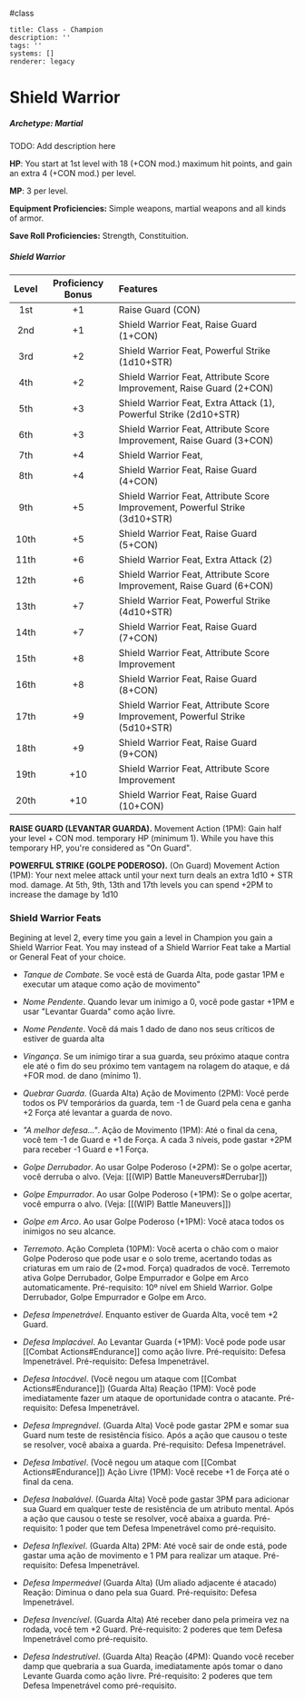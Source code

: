 #class 
```metadata
title: Class - Champion
description: ''
tags: ''
systems: []
renderer: legacy

```

<style>
  .phb h1+p:first-letter {
    all: unset;
  }
</style>

# Shield Warrior

##### Archetype: Martial

TODO: Add description here

**HP**: You start at 1st level with 18 (+CON mod.) maximum hit points, and gain an extra 4 (+CON mod.) per level.

**MP**: 3 per level.

**Equipment Proficiencies:** Simple weapons, martial weapons and all kinds of armor.

**Save Roll Proficiencies:** Strength, Constituition.

##### Shield Warrior
| Level | Proficiency Bonus | Features                                   |
|:-----:|:---:|:---------------------------------------------------------|
| 1st   | +1  | Raise Guard (CON)                                             |
| 2nd   | +1  | Shield Warrior Feat, Raise Guard (1+CON)                      |
| 3rd   | +2  | Shield Warrior Feat, Powerful Strike (1d10+STR)                                            |
| 4th   | +2  | Shield Warrior Feat, Attribute Score Improvement, Raise Guard (2+CON)               |
| 5th   | +3  | Shield Warrior Feat, Extra Attack (1), Powerful Strike (2d10+STR)             |
| 6th   | +3  | Shield Warrior Feat, Attribute Score Improvement, Raise Guard (3+CON)               |
| 7th   | +4  | Shield Warrior Feat,                       |
| 8th   | +4  | Shield Warrior Feat, Raise Guard (4+CON)                                            |
| 9th   | +5  | Shield Warrior Feat, Attribute Score Improvement, Powerful Strike (3d10+STR) |
| 10th  | +5  | Shield Warrior Feat, Raise Guard (5+CON)                        |
| 11th  | +6  | Shield Warrior Feat, Extra Attack (2)                          |
| 12th  | +6  | Shield Warrior Feat, Attribute Score Improvement, Raise Guard (6+CON)               |
| 13th  | +7  | Shield Warrior Feat, Powerful Strike (4d10+STR)                               |
| 14th  | +7  | Shield Warrior Feat, Raise Guard (7+CON)                        |
| 15th  | +8  | Shield Warrior Feat, Attribute Score Improvement               |
| 16th  | +8  | Shield Warrior Feat, Raise Guard (8+CON)                                            |
| 17th  | +9  | Shield Warrior Feat, Attribute Score Improvement, Powerful Strike (5d10+STR) |
| 18th  | +9  | Shield Warrior Feat, Raise Guard (9+CON)                       |
| 19th  | +10 | Shield Warrior Feat, Attribute Score Improvement               |
| 20th  | +10 | Shield Warrior Feat, Raise Guard (10+CON)                                            |


**RAISE GUARD (LEVANTAR GUARDA).** Movement Action (1PM): Gain half your level + CON mod. temporary HP (minimum 1). While you have this temporary HP, you're considered as "On Guard".

**POWERFUL STRIKE (GOLPE PODEROSO).** (On Guard) Movement Action (1PM): Your next melee attack until your next turn deals an extra 1d10 + STR mod. damage. At 5th, 9th, 13th and 17th levels you can spend +2PM to increase the damage by 1d10

### Shield Warrior Feats

Begining at level 2, every time you gain a level in Champion you gain a Shield Warrior Feat. You may instead of a Shield Warrior Feat take a Martial or General Feat of your choice.

- *Tanque de Combate*. Se você está de Guarda Alta, pode gastar 1PM e executar um ataque como ação de movimento"

- *Nome Pendente*. Quando levar um inimigo a 0, você pode gastar +1PM e usar "Levantar Guarda" como ação livre.

- *Nome Pendente*. Você dá mais 1 dado de dano nos seus críticos de estiver de guarda alta

- *Vingança*. Se um inimigo tirar a sua guarda, seu próximo ataque contra ele até o fim do seu próximo tem vantagem na rolagem do ataque, e dá +FOR mod. de dano (mínimo 1).

- *Quebrar Guarda*. (Guarda Alta) Ação de Movimento (2PM): Você perde todos os PV temporários da guarda, tem -1 de Guard pela cena e ganha +2 Força até levantar a guarda de novo.

- *"A melhor defesa..."*. Ação de Movimento (1PM): Até o final da cena, você tem -1 de Guard e +1 de Força. A cada 3 níveis, pode gastar +2PM para receber -1 Guard e +1 Força.

- *Golpe Derrubador*. Ao usar Golpe Poderoso (+2PM): Se o golpe acertar, você derruba o alvo. (Veja: [[(WIP) Battle Maneuvers#Derrubar]])

- *Golpe Empurrador*. Ao usar Golpe Poderoso (+1PM): Se o golpe acertar, você empurra o alvo. (Veja: [[(WIP) Battle Maneuvers]])

- *Golpe em Arco*. Ao usar Golpe Poderoso (+1PM): Você ataca todos os inimigos no seu alcance.

- *Terremoto*. Ação Completa (10PM): Você acerta o chão com o maior Golpe Poderoso que pode usar e o solo treme, acertando todas as criaturas em um raio de (2+mod. Força) quadrados de você. Terremoto ativa Golpe Derrubador, Golpe Empurrador e Golpe em Arco automaticamente. Pré-requisito: 10º nível em Shield Warrior. Golpe Derrubador, Golpe Empurrador e Golpe em Arco.

- *Defesa Impenetrável*. Enquanto estiver de Guarda Alta, você tem +2 Guard. 

- *Defesa Implacável*. Ao Levantar Guarda (+1PM): Você pode pode usar [[Combat Actions#Endurance]] como ação livre. Pré-requisito: Defesa Impenetrável. Pré-requisito: Defesa Impenetrável.

- *Defesa Intocável*. (Você negou um ataque com [[Combat Actions#Endurance]]) (Guarda Alta) Reação (1PM): Você pode imediatamente fazer um ataque de oportunidade contra o atacante. Pré-requisito: Defesa Impenetrável.

- *Defesa Impregnável*. (Guarda Alta) Você pode gastar 2PM e somar sua Guard num teste de resistência físico. Após a ação que causou o teste se resolver, você abaixa a guarda. Pré-requisito: Defesa Impenetrável.

- *Defesa Imbatível*. (Você negou um ataque com [[Combat Actions#Endurance]]) Ação Livre (1PM): Você recebe +1 de Força até o final da cena.

- *Defesa Inabalável*. (Guarda Alta) Você pode gastar 3PM para adicionar sua Guard em qualquer teste de resistência de um atributo mental. Após a ação que causou o teste se resolver, você abaixa a guarda. Pré-requisito: 1 poder que tem Defesa Impenetrável como pré-requisito.

- *Defesa Inflexível*. (Guarda Alta) 2PM: Até você sair de onde está, pode gastar uma ação de movimento e 1 PM para realizar um ataque. Pré-requisito: Defesa Impenetrável.

- *Defesa Impermeável* (Guarda Alta) (Um aliado adjacente é atacado) Reação: Diminua o dano pela sua Guard. Pré-requisito: Defesa Impenetrável.

- *Defesa Invencível*. (Guarda Alta) Até receber dano pela primeira vez na rodada, você tem +2 Guard. Pré-requisito: 2 poderes que tem Defesa Impenetrável como pré-requisito.

- *Defesa Indestrutível*. (Guarda Alta) Reação (4PM): Quando você receber damp que quebraria a sua Guarda, imediatamente após tomar o dano Levante Guarda como ação livre. Pré-requisito: 2 poderes que tem Defesa Impenetrável como pré-requisito.